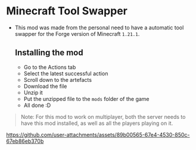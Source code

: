 # Minecraft Tool Swapper

- This mod was made from the personal need to have a automatic tool swapper for the Forge version of Minecraft `1.21.1`. 
  
  ## Installing the mod
  - Go to the Actions tab
  - Select the latest successful action
  - Scroll down to the artefacts
  - Download the file
  - Unzip it
  - Put the unzipped file to the `mods` folder of the game
  - All done :D 

> Note: For this mod to work on multiplayer, both the server needs to have this mod installed, as well as all the players playing on it.


https://github.com/user-attachments/assets/89b00565-67e4-4530-850c-67eb86eb370b

